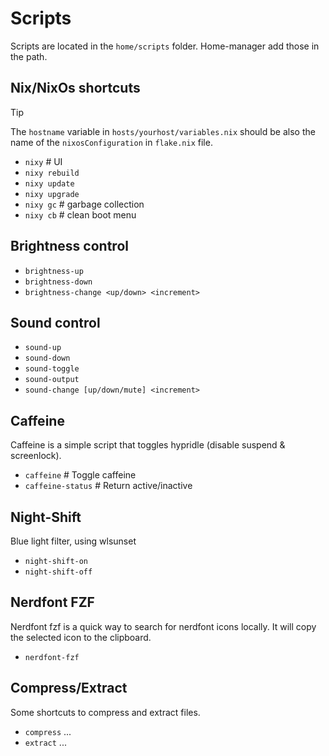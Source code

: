 # Scripts

Scripts are located in the `home/scripts` folder. Home-manager add those in the path.

## Nix/NixOs shortcuts

> [!TIP]
> The `hostname` variable in `hosts/yourhost/variables.nix` should be also the name of the `nixosConfiguration` in `flake.nix` file.

- `nixy` # UI
- `nixy rebuild`
- `nixy update`
- `nixy upgrade`
- `nixy gc` # garbage collection
- `nixy cb` # clean boot menu

## Brightness control

- `brightness-up`
- `brightness-down`
- `brightness-change <up/down> <increment>`

## Sound control

- `sound-up`
- `sound-down`
- `sound-toggle`
- `sound-output`
- `sound-change [up/down/mute] <increment>`

## Caffeine

Caffeine is a simple script that toggles hypridle (disable suspend & screenlock).

- `caffeine` # Toggle caffeine
- `caffeine-status` # Return active/inactive

## Night-Shift

Blue light filter, using wlsunset

- `night-shift-on`
- `night-shift-off`

## Nerdfont FZF

Nerdfont fzf is a quick way to search for nerdfont icons locally.
It will copy the selected icon to the clipboard.

- `nerdfont-fzf`

## Compress/Extract

Some shortcuts to compress and extract files.

- `compress` ...
- `extract` ...
